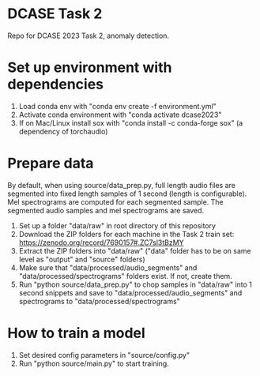 # DCASE Task 2
Repo for DCASE 2023 Task 2, anomaly detection.

# Set up environment with dependencies
1. Load conda env with "conda env create -f environment.yml"
2. Activate conda environment with "conda activate dcase2023"
3. If on Mac/Linux install sox with "conda install -c conda-forge sox" (a dependency of torchaudio)

# Prepare data
By default, when using source/data_prep.py, full length audio files are segmented into fixed length samples of 1 second (length is configurable). Mel spectrograms are computed for each segmented sample. The segmented audio samples and mel spectrograms are saved.


1. Set up a folder "data/raw" in root directory of this repository
2. Download the ZIP folders for each machine in the Task 2 train set: https://zenodo.org/record/7690157#.ZC7sl3tBzMY
3. Extract the ZIP folders into "data/raw" ("data" folder has to be on same level as "output" and "source" folders)
2. Make sure that "data/processed/audio_segments" and "data/processed/spectrograms" folders exist. If not, create them.
3. Run "python source/data_prep.py" to chop samples in "data/raw" into 1 second snippets and save to "data/processed/audio_segments" and spectrograms to "data/processed/spectrograms"

# How to train a model
1. Set desired config parameters in "source/config.py"
2. Run "python source/main.py" to start training. 